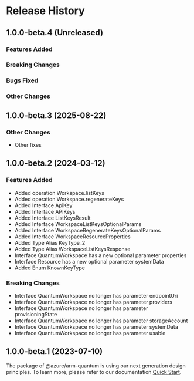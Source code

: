 # Release History

## 1.0.0-beta.4 (Unreleased)

### Features Added

### Breaking Changes

### Bugs Fixed

### Other Changes

## 1.0.0-beta.3 (2025-08-22)

### Other Changes

  - Other fixes

## 1.0.0-beta.2 (2024-03-12)
    
### Features Added

  - Added operation Workspace.listKeys
  - Added operation Workspace.regenerateKeys
  - Added Interface ApiKey
  - Added Interface APIKeys
  - Added Interface ListKeysResult
  - Added Interface WorkspaceListKeysOptionalParams
  - Added Interface WorkspaceRegenerateKeysOptionalParams
  - Added Interface WorkspaceResourceProperties
  - Added Type Alias KeyType_2
  - Added Type Alias WorkspaceListKeysResponse
  - Interface QuantumWorkspace has a new optional parameter properties
  - Interface Resource has a new optional parameter systemData
  - Added Enum KnownKeyType

### Breaking Changes

  - Interface QuantumWorkspace no longer has parameter endpointUri
  - Interface QuantumWorkspace no longer has parameter providers
  - Interface QuantumWorkspace no longer has parameter provisioningState
  - Interface QuantumWorkspace no longer has parameter storageAccount
  - Interface QuantumWorkspace no longer has parameter systemData
  - Interface QuantumWorkspace no longer has parameter usable
    
    
## 1.0.0-beta.1 (2023-07-10)

The package of @azure/arm-quantum is using our next generation design principles. To learn more, please refer to our documentation [Quick Start](https://aka.ms/azsdk/js/mgmt/quickstart ).
